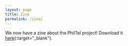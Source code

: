 ```yaml
---
layout: page
title: Zine
permalink: /zine/
---
```


We now have a zine about the PhilTel project! Download it [here](/assets/docs/philtel-zine-2022.pdf){:target="_blank"}.